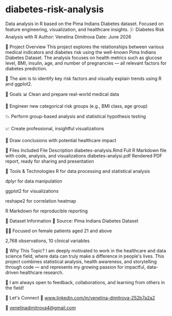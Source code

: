 # diabetes-risk-analysis
Data analysis in R based on the Pima Indians Diabetes dataset. Focused on feature engineering, visualization, and healthcare insights.
🩺 Diabetes Risk Analysis with R
Author: Venelina Dimitrova
Date: June 2026

📌 Project Overview
This project explores the relationships between various medical indicators and diabetes risk using the well-known Pima Indians Diabetes Dataset. The analysis focuses on health metrics such as glucose level, BMI, insulin, age, and number of pregnancies — all relevant factors for diabetes prediction.

🔬 The aim is to identify key risk factors and visually explain trends using R and ggplot2.

🎯 Goals
📊 Clean and prepare real-world medical data

🧩 Engineer new categorical risk groups (e.g., BMI class, age group)

📉 Perform group-based analysis and statistical hypothesis testing

📈 Create professional, insightful visualizations

🧠 Draw conclusions with potential healthcare impact

📁 Files Included
File	Description
diabetes-analysis.Rmd	Full R Markdown file with code, analysis, and visualizations
diabetes-analysi.pdf	Rendered PDF report, ready for sharing and presentation

🧪 Tools & Technologies
R for data processing and statistical analysis

dplyr for data manipulation

ggplot2 for visualizations

reshape2 for correlation heatmap

R Markdown for reproducible reporting

📝 Dataset Information
📂 Source: Pima Indians Diabetes Dataset

👩‍⚕️ Focused on female patients aged 21 and above

2,768 observations, 10 clinical variables

🤔 Why This Topic?
I am deeply motivated to work in the healthcare and data science field, where data can truly make a difference in people's lives. This project combines statistical analysis, health awareness, and storytelling through code — and represents my growing passion for impactful, data-driven healthcare research.

🧠 I am always open to feedback, collaborations, and learning from others in the field!

🙌 Let's Connect
🔗 www.linkedin.com/in/venelina-dimitrova-252b7a2a2

📧 venelinadimitrova4@gmail.com
